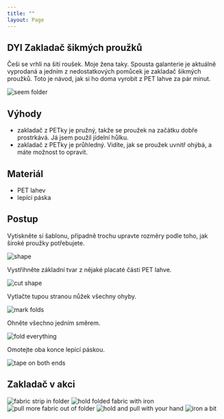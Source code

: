 ```yaml
---
title: ""
layout: Page
---
```


## DYI Zakladač šikmých proužků

Češi se vrhli na šití roušek. Moje žena taky. Spousta galanterie je aktuálně vyprodaná a jedním z nedostatkových pomůcek je zakladač šikmých proužků. Toto je návod, jak si ho doma vyrobit z PET lahve za pár minut.

![seem folder](/img/04-tape_on_both_ends.JPG)

## Výhody

- zakladač z PETky je pružný, takže se proužek na začátku dobře prostrkává. Já jsem použil jídelní hůlku.
- zakladač z PETky je průhledný. Vidíte, jak se proužek uvnitř ohýbá, a máte možnost to opravit. 

## Materiál

- PET lahev
- lepící páska

## Postup

Vytiskněte si šablonu, případně trochu upravte rozměry podle toho, jak široké proužky potřebujete.

![shape](/img/00-shape.png)

Vystřihněte základní tvar z nějaké placaté části PET lahve.


![cut shape](/img/01-cut_shape.JPG)

Vytlačte tupou stranou nůžek všechny ohyby.


![mark folds](/img/02-mark_folds.JPG)

Ohněte všechno jedním směrem.

![fold everything](/img/03-fold_everything.JPG)

Omotejte oba konce lepící páskou.

![tape on both ends](/img/04-tape_on_both_ends.JPG)

## Zakladač v akci

![fabric strip in folder](/img/05-in_action.JPG)
![hold folded fabric with iron](/img/06-in_action.JPG)
![pull more fabric out of folder](/img/07-in_action.JPG)
![hold and pull with your hand](/img/08-in_action.JPG)
![iron a bit](/img/09-in_action.JPG)